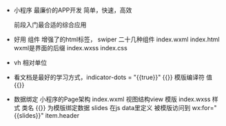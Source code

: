 - 小程序
  最廉价的APP开发 简单，快速，高效

  前段入门最合适的综合应用

- 好用
  组件 增强了的html标签，
  swiper 二十几种组件
  index.wxml index.html wxml是界面的后缀
  index.wxss index.css 

- vh 相对单位
- 看文档是最好的学习方式，indicator-dots = "{{true}}"
  {{}} 模版编译符 值{{}}
- 数据绑定
  小程序的Page架构
  index.wxml 视图结构view 模版
  index.wxss 样式 类名
  {{}} 为模版绑定数据 slides 在js data里定义
  被模版访问到 wx:for="{{slides}}" item.header